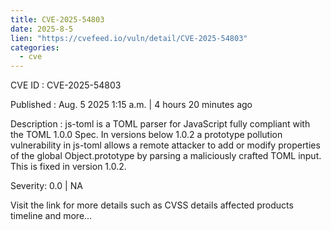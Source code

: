 ```yaml
--- 
title: CVE-2025-54803
date: 2025-8-5
lien: "https://cvefeed.io/vuln/detail/CVE-2025-54803"
categories:
  - cve
---
```


CVE ID : CVE-2025-54803

Published :  Aug. 5
2025
1:15 a.m. | 4 hours
20 minutes ago

Description : js-toml is a TOML parser for JavaScript
fully compliant with the TOML 1.0.0 Spec. In versions below 1.0.2
a prototype pollution vulnerability in js-toml allows a remote attacker to add or modify properties of the global Object.prototype by parsing a maliciously crafted TOML input. This is fixed in version 1.0.2.

Severity: 0.0 | NA

Visit the link for more details
such as CVSS details
affected products
timeline
and more...
